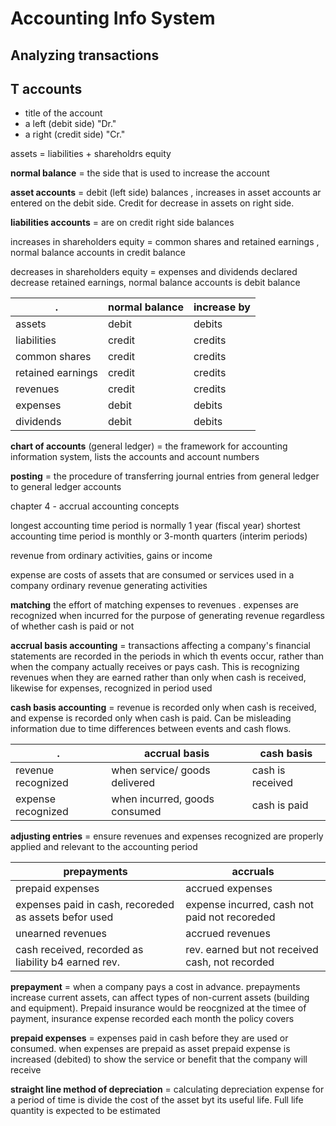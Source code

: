 
# Accounting Info System 


## Analyzing transactions



## T accounts 

- title of the account
- a left (debit side)  "Dr."
- a right (credit side) "Cr."


assets = liabilities + shareholdrs equity

**normal balance** = the side that is used to increase the account

**asset accounts** = debit (left side) balances , increases in asset accounts ar entered on the debit side. Credit for decrease in assets on right side.

**liabilities accounts** = are on credit right side balances

increases in shareholders equity = common shares and retained earnings , normal balance accounts in credit balance

decreases in shareholders equity  = expenses and dividends declared decrease retained earnings, normal balance accounts is debit balance



| .                 | normal balance    | increase by   |
|-------------------|-------------------|---------------|
| assets            | debit             | debits        |
| liabilities       | credit            | credits       |
| common shares     | credit            | credits       |
| retained earnings | credit            | credits       |
| revenues          | credit            | credits       |
| expenses          | debit             | debits        |
| dividends         | debit             | debits        |





**chart of accounts** (general ledger) = the framework for accounting information system, lists the accounts and account numbers


**posting** = the procedure of transferring journal entries from general ledger to general ledger accounts




chapter 4 - accrual accounting concepts 

longest accounting time period is normally 1 year (fiscal year)
shortest accounting time period is monthly or 3-month quarters (interim periods)

revenue from ordinary activities, gains or income

expense are costs of assets that are consumed or services used in a company ordinary revenue generating activities

**matching** the effort of matching expenses to revenues . 
expenses are recognized when incurred for the purpose of generating revenue regardless of whether cash is paid or not


**accrual basis accounting** = transactions affecting a company's financial statements are recorded in the periods in which th events occur, rather than when the company actually receives or pays cash. This is recognizing revenues when they are earned rather than only when cash is received, likewise for expenses, recognized in period used

**cash basis accounting** = revenue is recorded only when cash is received, and expense is recorded only when cash is paid. Can be misleading information due to time differences between events and cash flows.


| .                     | accrual basis                     | cash basis            |
|-----------------------|-----------------------------------|-----------------------|
| revenue recognized    | when service/ goods delivered     | cash is received      |
| expense recognized    | when incurred, goods consumed     | cash is paid          |


**adjusting entries** = ensure revenues and expenses recognized are properly applied and relevant to the accounting period


| prepayments                                           | accruals                                          |
|-------------------------------------------------------|---------------------------------------------------|
| prepaid expenses                                      | accrued expenses                                  |
| expenses paid in cash, recoreded as assets befor used | expense incurred, cash not paid not recoreded     |
| unearned revenues                                     | accrued revenues                                  |
| cash received, recorded as liability b4 earned rev.   | rev. earned but not received cash, not recorded   |



**prepayment** = when a company pays a cost in advance. prepayments increase current assets, can affect types of non-current assets (building and equipment). Prepaid insurance would be reocgnized at the timee of payment, insurance expense recorded each month the policy covers

**prepaid expenses** = expenses paid in cash before they are used or consumed. when expenses are prepaid as asset prepaid expense is increased (debited) to show the service or benefit that the company will receive 


**straight line method of depreciation** = calculating depreciation expense for a period of time is divide the cost of the asset byt its useful life. Full life quantity is expected to be estimated